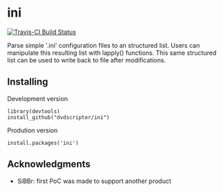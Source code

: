 # ini

[![Travis-CI Build Status](https://travis-ci.org/dvdscripter/ini.svg?branch=master)](https://travis-ci.org/dvdscripter/ini)

Parse simple '.ini' configuration files to an structured list. Users
can manipulate this resulting list with lapply() functions. This same
structured list can be used to write back to file after modifications.

## Installing

Development version

```
library(devtools)
install_github("dvdscripter/ini")
```

Prodution version
  
```
install.packages('ini')
```

## Acknowledgments

* SiBBr: first PoC was made to support another product
